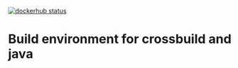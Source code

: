 [![dockerhub status](https://img.shields.io/docker/cloud/build/riccardoblb/buildenv-14all?style=for-the-badge)](https://hub.docker.com/r/riccardoblb/buildenv-14all)
# Build environment for crossbuild and java
